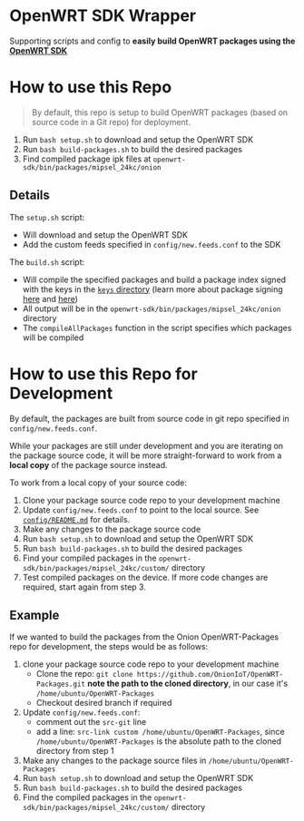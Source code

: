 # OpenWRT SDK Wrapper

Supporting scripts and config to **easily build OpenWRT packages using the [OpenWRT SDK](https://openwrt.org/docs/guide-developer/toolchain/using_the_sdk)**

# How to use this Repo

> By default, this repo is setup to build OpenWRT packages (based on source code in a Git repo) for deployment. 

1. Run `bash setup.sh` to download and setup the OpenWRT SDK
2. Run `bash build-packages.sh` to build the desired packages
3. Find compiled package ipk files at `openwrt-sdk/bin/packages/mipsel_24kc/onion`

## Details

The `setup.sh` script:

- Will download and setup the OpenWRT SDK
- Add the custom feeds specified in `config/new.feeds.conf` to the SDK

The `build.sh` script:

- Will compile the specified packages and build a package index signed with the keys in the [`keys` directory](./keys) (learn more about package signing [here](https://openwrt.org/docs/guide-user/security/release_signatures) and [here](https://openwrt.org/docs/guide-developer/toolchain/using_the_sdk))
- All output will be in the `openwrt-sdk/bin/packages/mipsel_24kc/onion` directory
- The `compileAllPackages` function in the script specifies which packages will be compiled

# How to use this Repo for Development

By default, the packages are built from source code in git repo specified in `config/new.feeds.conf`.

While your packages are still under development and you are iterating on the package source code, it will be more straight-forward to work from a **local copy** of the package source instead.

To work from a local copy of your source code:

1. Clone your package source code repo to your development machine
2. Update `config/new.feeds.conf` to point to the local source. See [`config/README.md`](./config/README.md) for details.
3. Make any changes to the package source code
4. Run `bash setup.sh` to download and setup the OpenWRT SDK
5. Run `bash build-packages.sh` to build the desired packages
6. Find your compiled packages in the `openwrt-sdk/bin/packages/mipsel_24kc/custom/` directory
7. Test compiled packages on the device. If more code changes are required, start again from step 3.
        
        
## Example

If we wanted to build the packages from the Onion OpenWRT-Packages repo for development, the steps would be as follows:

1. clone your package source code repo to your development machine
    * Clone the repo: `git clone https://github.com/OnionIoT/OpenWRT-Packages.git` **note the path to the cloned directory**, in our case it's `/home/ubuntu/OpenWRT-Packages`
    * Checkout desired branch if required
2. Update `config/new.feeds.conf`: 
    * comment out the `src-git` line
    * add a line: `src-link custom /home/ubuntu/OpenWRT-Packages`, since `/home/ubuntu/OpenWRT-Packages` is the absolute path to the cloned directory from step 1
3. Make any changes to the package source files in `/home/ubuntu/OpenWRT-Packages`
4. Run `bash setup.sh` to download and setup the OpenWRT SDK
5. Run `bash build-packages.sh` to build the desired packages
6. Find the compiled packages in the `openwrt-sdk/bin/packages/mipsel_24kc/custom/` directory
